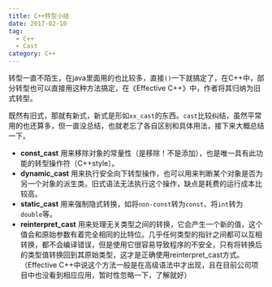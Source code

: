 ```yaml
---
title: C++转型小结
date: 2017-02-10
tag:
  - C++
  - Cast
category: C++
---
```


转型一直不陌生，在java里面用的也比较多，直接`()`一下就搞定了，在C++中，部分转型也可以直接用这种方法搞定，在《Effective C++》中，作者将其归纳为旧式转型。

既然有旧式，那就有新式，新式是形如`xx_cast`的东西。`cast`比较纠结，虽然平常用的也还算多，但一直没总结，也就老忘了各自区别和具体用法，接下来大概总结一下。

- **const_cast**
用来移除对象的常量性（是移除！不是添加），也是唯一具有此功能的转型操作符（C++style）。
- **dynamic_cast**
用来执行安全向下转型操作，也可以用来判断某个对象是否为另一个对象的派生类。旧式语法无法执行这个操作，缺点是耗费的运行成本比较高。
- **static_cast**
用来强制隐式转换，如将`non-const`转为`const`、将`int`转为`double`等。
- **reinterpret_cast**
用来处理无关类型之间的转换，它会产生一个新的值，这个值会和原始参数有着完全相同的比特位。几乎任何类型的指针之间都可以互相转换，都不会编译错误，但是使用它很容易导致程序的不安全，只有将转换后的类型值转换回到其原始类型，这才是正确使用reinterpret_cast方式。（Effective C++中说这个方法一般是在高级语法中才出现，且在目前公司项目中也没看到相应应用，暂时性忽略一下，了解就好）
